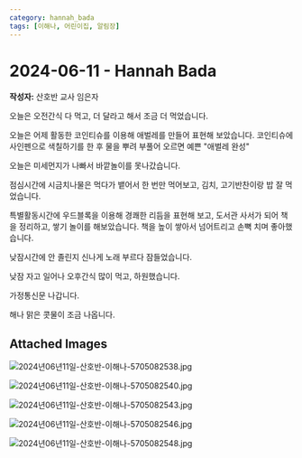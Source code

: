 ```yaml
---
category: hannah_bada
tags: [이해나, 어린이집, 알림장]
---
```


# 2024-06-11 - Hannah Bada

**작성자:** 산호반 교사 임은자  

오늘은 오전간식 다 먹고, 더 달라고 해서 조금 더 먹었습니다. 

오늘은 어제 활동한 코인티슈를 이용해 애벌레를 만들어 표현해 보았습니다. 코인티슈에 사인펜으로 색칠하기를 한 후 물을 뿌려 부풀어 오르면 예쁜 "애벌레 완성"

오늘은 미세먼지가 나빠서 바깥놀이를 못나갔습니다.

점심시간에 시금치나물은 먹다가 뱉어서 한 번만 먹어보고, 김치, 고기반찬이랑 밥 잘 먹었습니다.

특별활동시간에 우드블록을 이용해 경쾌한 리듬을 표현해 보고, 도서관 사서가 되어 책을 정리하고, 쌓기 놀이를 해보았습니다. 책을 높이 쌓아서 넘어트리고 손뼉 치며 좋아했습니다.

낮잠시간에 안 졸린지 신나게 노래 부르다 잠들었습니다.

낮잠 자고 일어나 오후간식 많이 먹고, 하원했습니다.

가정통신문 나갑니다.

해나 맑은 콧물이 조금 나옵니다.

## Attached Images
![2024년06년11일-산호반-이해나-5705082538.jpg](https://feghi.github.io/assets/img/bada_photo/2024년06년11일-산호반-이해나-5705082538.jpg)

![2024년06년11일-산호반-이해나-5705082540.jpg](https://feghi.github.io/assets/img/bada_photo/2024년06년11일-산호반-이해나-5705082540.jpg)

![2024년06년11일-산호반-이해나-5705082543.jpg](https://feghi.github.io/assets/img/bada_photo/2024년06년11일-산호반-이해나-5705082543.jpg)

![2024년06년11일-산호반-이해나-5705082546.jpg](https://feghi.github.io/assets/img/bada_photo/2024년06년11일-산호반-이해나-5705082546.jpg)

![2024년06년11일-산호반-이해나-5705082548.jpg](https://feghi.github.io/assets/img/bada_photo/2024년06년11일-산호반-이해나-5705082548.jpg)

